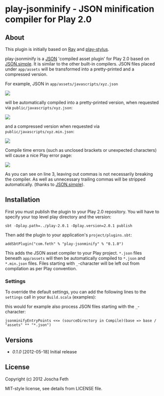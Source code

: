 # play-jsonminify - JSON minification compiler for Play 2.0

## About

This plugin is initially based on [Ray][] and [play-stylus][].

play-jsonminify is a [JSON][] 'compiled asset plugin' for Play 2.0 based on [JSON.simple][].
It is similar to the other built-in compilers. JSON files placed under
`app/assets` will be transformed into a pretty-printed and a compressed version.

For example, JSON in `app/assets/javascripts/xyz.json`

![](http://f.cl.ly/items/2Q2v3A1a451c3V1z1p0f/raw_json.png)

will be automatically compiled into a pretty-printed version, when requested via
`public/javascripts/xyz.json`:

![](http://f.cl.ly/items/0M29060g0u3M2v1L0Z2H/pretty_json.png)

and a compressed version when requested via `public/javascripts/xyz.min.json`:

![](http://f.cl.ly/items/3808183U3F1F0C0c243d/compressed_json.png)

Compile time errors (such as unclosed brackets or unexpected characters) will cause a nice
Play error page:

![](http://f.cl.ly/items/0V2Z0i0A0Z0y181K3j1g/play-jsonminify.png)

As you can see on line 3, leaving out commas is not necessarily breaking the compiler.
As well as unnecessary trailing commas will be stripped automatically.
(thanks to [JSON.simple][]).


## Installation

First you must publish the plugin to your Play 2.0 repository. You
will have to specify your top level play directory and the version:

    sbt -Dplay.path=../play-2.0.1 -Dplay.version=2.0.1 publish

Then add the plugin to your application's `project/plugins.sbt`:

    addSbtPlugin("com.feth" % "play-jsonminify" % "0.1.0")

This adds the JSON asset compiler to your Play project. `*.json` files beneath `app/assets` 
will then be automatically compiled to `*.json` and `*.min.json` files. Files starting with 
`_`-character will be left out from compilation as per Play convention.

### Settings

To override the default settings, you can add the following lines to the `settings` call
in your `Build.scala` (examples):

this would for example also process JSON files starting with the `_`-character:

    jsonminifyEntryPoints <<= (sourceDirectory in Compile)(base => base / "assets" ** "*.json")

## Versions

* *0.1.0* [2012-05-18] Initial release

## License

Copyright (c) 2012 Joscha Feth

MIT-style license, see details from LICENSE file.

[Ray]: http://github.com/pufuwozu/ray
[play-stylus]: http://raw.github.com/knuton/play-stylus
[JSON]: http://www.json.org
[JSON.simple]: http://code.google.com/p/json-simple/